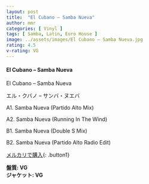 ```yaml
---
layout: post
title:  "El Cubano – Samba Nueva"
author: mmr
categories: [ Vinyl ]
tags: [ Samba, Latin, Euro House ]
image: ../assets/images/El Cubano – Samba Nueva.jpg
rating: 4.5
v-rating: VG
---
```


#### El Cubano – Samba Nueva

El Cubano – Samba Nueva

エル・クバノ – サンバ・ヌエバ

A1. Samba Nueva (Partido Alto Mix)

A2. Samba Nueva (Running In The Wind)

B1. Samba Nueva (Double S Mix)

B2. Samba Nueva (Partido Alto Radio Edit)

[メルカリで購入](https://jp.mercari.com/item/m33632714433?afid=6142608987){: .button1}

<div class="mt-4 mb-4 d-flex align-items-center">
<strong class="mr-1">盤質: VG</strong>
</div>
<div class="mt-4 mb-4 d-flex align-items-center">
<strong class="mr-1">ジャケット: VG</strong>
</div>
